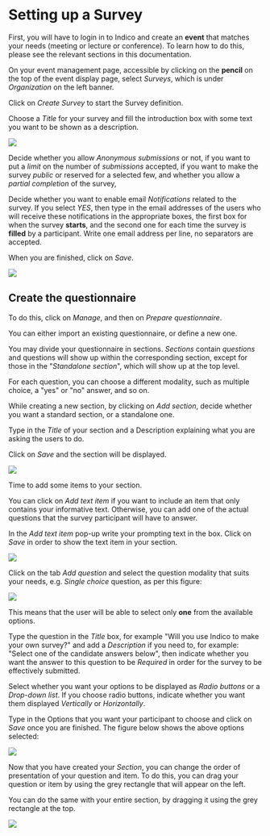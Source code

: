 # Setting up a Survey

First, you will have to login in to Indico and create an **event** that matches your needs (meeting or lecture or conference). To learn how to do this, please see the relevant sections in this documentation.

On your event management page, accessible by clicking on the **pencil** on the top of the event display page, select _Surveys_, which is under _Organization_ on the left banner.

Click on _Create Survey_ to start the Survey definition.

Choose a _Title_ for your survey and fill the introduction box with some text you want to be shown as a description.

![](../assets/survey_create_1.png)

Decide whether you allow _Anonymous submissions_ or not,
if you want to put a _limit_ on the number of _submissions_ accepted,
if you want to make the survey _public_ or reserved for a selected few,
and whether you allow a _partial completion_ of the survey,

Decide whether you want to enable email _Notifications_ related to the survey.
If you select _YES_, then type in the email addresses of the users who will receive these notifications in the appropriate boxes, the first box for when the survey **starts**, and the second one for each time the survey is **filled** by a participant. Write one email address per line, no separators are accepted.

When you are finished, click on _Save_.

![](../assets/survey_create_2.png)

## Create the questionnaire

To do this, click on _Manage_, and then on _Prepare questionnaire_.

You can either import an existing questionnaire, or define a new one.

You may  divide your questionnaire in sections. _Sections_ contain
_questions_ and questions will show up within the corresponding section, except for those in the "_Standalone section_", which will show up at the top level.

For each question, you can choose a different modality, such as multiple choice, a "yes" or "no" answer, and so on.

While creating a new section, by clicking on _Add section_, decide whether you want a standard section, or a standalone one.

Type in the _Title_ of your section and a Description explaining what you are asking the users to do.

Click on _Save_ and the section will be displayed.


![](../assets/survey_questionnaire_1.png)


Time to add some items to your section.

You can click on _Add text item_ if you want to include an item that only contains your informative text.
Otherwise, you can add one of the actual questions that the survey participant will have to answer.

In the _Add text item_ pop-up write your prompting text in the box. Click on _Save_ in order to show the text item in your section.

![](../assets/survey_questionnaire_2.png)

Click on the tab _Add question_ and select the question modality that suits your needs, e.g. _Single choice_ question, as per this figure:

![](../assets/survey_questionnaire_3.png)

This means that the user will be able to select only **one** from the available options.

Type the question in the _Title_ box, for example "Will you use Indico to make your own survey?" and add a _Description_ if you need to, for example: "Select one of the candidate answers below", then indicate whether you want the answer to this question to be _Required_ in order for the survey to be effectively submitted.

Select whether you want your options to be displayed as _Radio buttons_ or a _Drop-down list_.
If you choose radio buttons, indicate whether you want them displayed _Vertically_ or _Horizontally_.

Type in the Options that you want your participant to choose and click on _Save_ once you are finished. The figure below shows the above options selected:

![](../assets/survey_questionnaire_4.png)

Now that you have created your _Section_, you can change the order of presentation of your question and item. To do this, you can drag your question or item by using the grey rectangle that will appear on the left.

You can do the same with your entire section, by dragging it using the grey rectangle at the top.

![](../assets/survey_sections.png)
